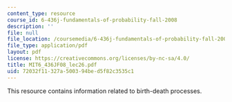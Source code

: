 ```yaml
---
content_type: resource
course_id: 6-436j-fundamentals-of-probability-fall-2008
description: ''
file: null
file_location: /coursemedia/6-436j-fundamentals-of-probability-fall-2008/72032f11327a500394bed5f82c3535c1_MIT6_436JF08_lec26.pdf
file_type: application/pdf
layout: pdf
license: https://creativecommons.org/licenses/by-nc-sa/4.0/
title: MIT6_436JF08_lec26.pdf
uid: 72032f11-327a-5003-94be-d5f82c3535c1
---
```

This resource contains information related to birth-death processes.